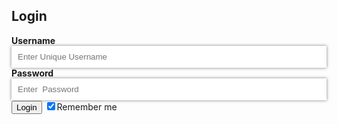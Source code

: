 <!DOCTYPE html>
<html>
<head>
<title>Login Page</title>
<style>
body
form
input[type=text], input[type=password] {
padding: 10px;
margin: 5px 0 20 px 0;
display: block;
width: 100%;
border: none;
box-shadow: 0px 0px 5px grey;
}
</style>
</head>
<body>
<form>
<h2>Login</h2>
<label for="username"><b>Username</b></label>
<input type="text" placeholder="Enter Unique Username" name="username" required>
<label for="password"><b>Password</b></label>
<input type="password" placeholder="Enter  Password" name="password" required>
<button type="submit">Login</button>
<label>
<input type="checkbox" checked="checked" name="remember">Remember me
</label>
</form>
</body>
</html>
